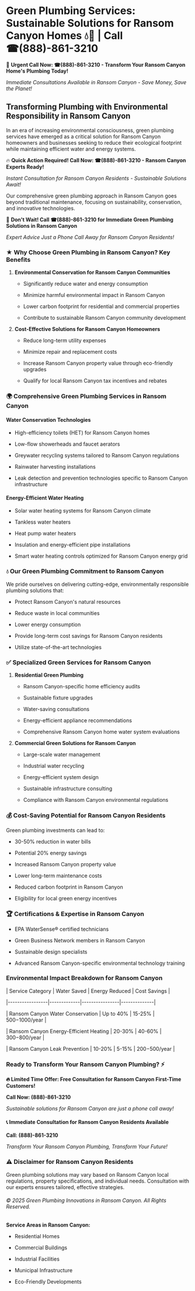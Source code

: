 # Green Plumbing Services: Sustainable Solutions for Ransom Canyon Homes 💧🌿 | Call ☎(888)-861-3210

🚨 **Urgent Call Now: ☎(888)-861-3210 - Transform Your Ransom Canyon Home's Plumbing Today!**
*Immediate Consultations Available in Ransom Canyon - Save Money, Save the Planet!*

## Transforming Plumbing with Environmental Responsibility in Ransom Canyon

In an era of increasing environmental consciousness, green plumbing services have emerged as a critical solution for Ransom Canyon homeowners and businesses seeking to reduce their ecological footprint while maintaining efficient water and energy systems. 

🔥 **Quick Action Required! Call Now: ☎(888)-861-3210 - Ransom Canyon Experts Ready!**
*Instant Consultation for Ransom Canyon Residents - Sustainable Solutions Await!*

Our comprehensive green plumbing approach in Ransom Canyon goes beyond traditional maintenance, focusing on sustainability, conservation, and innovative technologies.

🚨 **Don't Wait! Call ☎(888)-861-3210 for Immediate Green Plumbing Solutions in Ransom Canyon**
*Expert Advice Just a Phone Call Away for Ransom Canyon Residents!*

### ★ Why Choose Green Plumbing in Ransom Canyon? Key Benefits

1. **Environmental Conservation for Ransom Canyon Communities** 
   - Significantly reduce water and energy consumption
   - Minimize harmful environmental impact in Ransom Canyon
   - Lower carbon footprint for residential and commercial properties
   - Contribute to sustainable Ransom Canyon community development

2. **Cost-Effective Solutions for Ransom Canyon Homeowners** 
   - Reduce long-term utility expenses
   - Minimize repair and replacement costs
   - Increase Ransom Canyon property value through eco-friendly upgrades
   - Qualify for local Ransom Canyon tax incentives and rebates

### 🌍 Comprehensive Green Plumbing Services in Ransom Canyon

#### Water Conservation Technologies
- High-efficiency toilets (HET) for Ransom Canyon homes
- Low-flow showerheads and faucet aerators
- Greywater recycling systems tailored to Ransom Canyon regulations
- Rainwater harvesting installations
- Leak detection and prevention technologies specific to Ransom Canyon infrastructure

#### Energy-Efficient Water Heating
- Solar water heating systems for Ransom Canyon climate
- Tankless water heaters
- Heat pump water heaters
- Insulation and energy-efficient pipe installations
- Smart water heating controls optimized for Ransom Canyon energy grid

### 💧 Our Green Plumbing Commitment to Ransom Canyon

We pride ourselves on delivering cutting-edge, environmentally responsible plumbing solutions that:
- Protect Ransom Canyon's natural resources
- Reduce waste in local communities
- Lower energy consumption
- Provide long-term cost savings for Ransom Canyon residents
- Utilize state-of-the-art technologies

### ✅ Specialized Green Services for Ransom Canyon

1. **Residential Green Plumbing**
   - Ransom Canyon-specific home efficiency audits
   - Sustainable fixture upgrades
   - Water-saving consultations
   - Energy-efficient appliance recommendations
   - Comprehensive Ransom Canyon home water system evaluations

2. **Commercial Green Solutions for Ransom Canyon**
   - Large-scale water management
   - Industrial water recycling
   - Energy-efficient system design
   - Sustainable infrastructure consulting
   - Compliance with Ransom Canyon environmental regulations

### 💰 Cost-Saving Potential for Ransom Canyon Residents

Green plumbing investments can lead to:
- 30-50% reduction in water bills
- Potential 20% energy savings
- Increased Ransom Canyon property value
- Lower long-term maintenance costs
- Reduced carbon footprint in Ransom Canyon
- Eligibility for local green energy incentives

### 🏆 Certifications & Expertise in Ransom Canyon

- EPA WaterSense® certified technicians
- Green Business Network members in Ransom Canyon
- Sustainable design specialists
- Advanced Ransom Canyon-specific environmental technology training

### Environmental Impact Breakdown for Ransom Canyon

| Service Category | Water Saved | Energy Reduced | Cost Savings |
|-----------------|-------------|----------------|--------------|
| Ransom Canyon Water Conservation | Up to 40% | 15-25% | $500-$1000/year |
| Ransom Canyon Energy-Efficient Heating | 20-30% | 40-60% | $300-$800/year |
| Ransom Canyon Leak Prevention | 10-20% | 5-15% | $200-$500/year |

### Ready to Transform Your Ransom Canyon Plumbing? ⚡

**🔥 Limited Time Offer: Free Consultation for Ransom Canyon First-Time Customers!**

**Call Now: (888)-861-3210**
*Sustainable solutions for Ransom Canyon are just a phone call away!*

#### 📞 Immediate Consultation for Ransom Canyon Residents Available

**Call: (888)-861-3210**
*Transform Your Ransom Canyon Plumbing, Transform Your Future!*

### ⚠️ Disclaimer for Ransom Canyon Residents

Green plumbing solutions may vary based on Ransom Canyon local regulations, property specifications, and individual needs. Consultation with our experts ensures tailored, effective strategies.

###### © 2025 Green Plumbing Innovations in Ransom Canyon. All Rights Reserved.

**Service Areas in Ransom Canyon:** 
- Residential Homes
- Commercial Buildings
- Industrial Facilities
- Municipal Infrastructure
- Eco-Friendly Developments